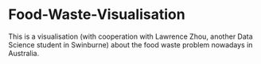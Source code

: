 # Food-Waste-Visualisation
This is a visualisation (with cooperation with Lawrence Zhou, another Data Science student in Swinburne) about the food waste problem nowadays in Australia.
